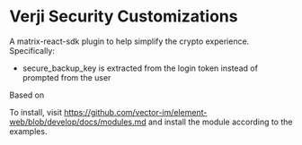 # Verji Security Customizations
A matrix-react-sdk plugin to help simplify the crypto experience. Specifically: 


* secure_backup_key is extracted from the login token instead of prompted from the user

Based on 

To install, visit https://github.com/vector-im/element-web/blob/develop/docs/modules.md and install the module
according to the examples.

